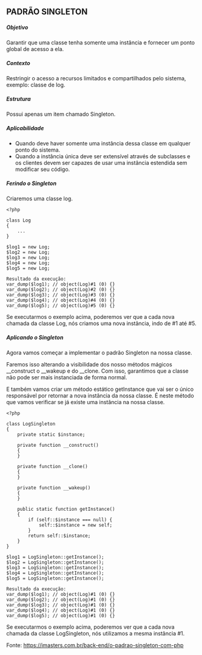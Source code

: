 ## PADRÃO SINGLETON

##### Objetivo
Garantir que uma classe tenha somente uma instância e fornecer um ponto global de acesso a ela.

##### Contexto
Restringir o acesso a recursos limitados e compartilhados pelo sistema, exemplo: classe de log.

##### Estrutura
Possui apenas um item chamado Singleton.

##### Aplicabilidade
- Quando deve haver somente uma instância dessa classe em qualquer ponto do sistema.
- Quando a instância única deve ser extensível através de subclasses e os clientes devem ser capazes de usar uma instância estendida sem modificar seu código.

##### Ferindo o Singleton
Criaremos uma classe log.
~~~~
<?php

class Log
{
    ...
}

$log1 = new Log;
$log2 = new Log;
$log3 = new Log;
$log4 = new Log;
$log5 = new Log;

Resultado da execução:
var_dump($log1); // object(Log)#1 (0) {}
var_dump($log2); // object(Log)#2 (0) {}
var_dump($log3); // object(Log)#3 (0) {}
var_dump($log4); // object(Log)#4 (0) {}
var_dump($log5); // object(Log)#5 (0) {}
~~~~
Se executarmos o exemplo acima, poderemos ver que a cada nova chamada da classe Log, nós criamos uma nova instância, indo de #1 até #5.

##### Aplicando o Singleton
Agora vamos começar a implementar o padrão Singleton na nossa classe.

Faremos isso alterando a visibilidade dos nosso métodos mágicos __construct o __wakeup e do __clone.
Com isso, garantimos que a classe não pode ser mais instanciada de forma normal.

E também vamos criar um método estático getInstance que vai ser o único responsável por retornar a nova instância da nossa classe.
É neste método que vamos verificar se já existe uma instância na nossa classe.

~~~~
<?php

class LogSingleton
{
    private static $instance;

    private function __construct()
    {
    }

    private function __clone()
    {
    }

    private function __wakeup()
    {
    }

    public static function getInstance()
    {
        if (self::$instance === null) {
            self::$instance = new self;
        }
        return self::$instance;
    }
}

$log1 = LogSingleton::getInstance();
$log2 = LogSingleton::getInstance();
$log3 = LogSingleton::getInstance();
$log4 = LogSingleton::getInstance();
$log5 = LogSingleton::getInstance();

Resultado da execução:
var_dump($log1); // object(Log)#1 (0) {}
var_dump($log2); // object(Log)#1 (0) {}
var_dump($log3); // object(Log)#1 (0) {}
var_dump($log4); // object(Log)#1 (0) {}
var_dump($log5); // object(Log)#1 (0) {}
~~~~
Se executarmos o exemplo acima, poderemos ver que a cada nova chamada da classe LogSingleton, nós utilizamos a mesma instância #1.

Fonte: https://imasters.com.br/back-end/o-padrao-singleton-com-php
